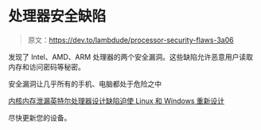 # 处理器安全缺陷

> 原文：<https://dev.to/lambdude/processor-security-flaws-3a06>

发现了 Intel、AMD、ARM 处理器的两个安全漏洞。这些缺陷允许恶意用户读取内存和访问密码等秘密。

安全漏洞让几乎所有的手机、电脑都处于危险之中

[内核内存泄漏英特尔处理器设计缺陷迫使 Linux 和 Windows 重新设计](https://www.theregister.co.uk/2018/01/02/intel_cpu_design_flaw/)

尽快更新您的设备。